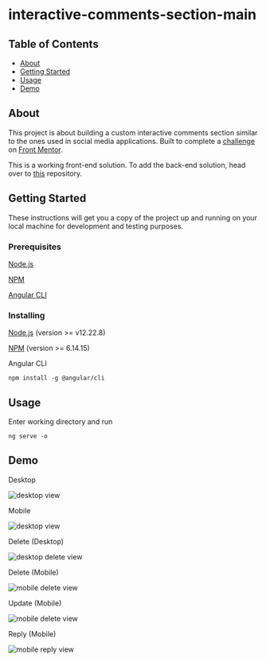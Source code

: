# interactive-comments-section-main

## Table of Contents

- [About](#about)
- [Getting Started](#getting_started)
- [Usage](#usage)
- [Demo](#demo)

## About <a name = "about"></a>

This project is about building a custom interactive comments section similar to the ones used in social media applications. Built to complete a [challenge](https://www.frontendmentor.io/challenges/interactive-comments-section-iG1RugEG9) on [Front Mentor](https://www.frontendmentor.io/).

This is a working front-end solution. To add the back-end solution, head over to [this](https://github.com/MedJelidi/interactive-comments-section-main-back) repository.

## Getting Started <a name = "getting_started"></a>

These instructions will get you a copy of the project up and running on your local machine for development and testing purposes.

### Prerequisites

[Node.js](https://nodejs.org)

[NPM](https://nodejs.org)

[Angular CLI](https://angular.io/cli)

### Installing

[Node.js](https://nodejs.org/en/download/) (version >= v12.22.8)

[NPM](https://nodejs.org/en/download/) (version >= 6.14.15)

Angular CLI

```
npm install -g @angular/cli
```

## Usage <a name = "usage"></a>

Enter working directory and run
```
ng serve -o
```
## Demo <a name = "demo"></a>

Desktop

![desktop view](src/assets/screenshots/desktop.png)

Mobile

![desktop view](src/assets/screenshots/mobile.png)

Delete (Desktop)

![desktop delete view](src/assets/screenshots/desktop-delete.png)

Delete (Mobile)

![mobile delete view](src/assets/screenshots/mobile-delete.png)

Update (Mobile)

![mobile delete view](src/assets/screenshots/mobile-update.png)

Reply (Mobile)

![mobile reply view](src/assets/screenshots/mobile-reply.png)
